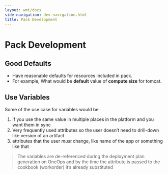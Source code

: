```yaml
---
layout: wmt/docs
side-navigation: dev-navigation.html
title: Pack Development
---
```


# Pack Development

## Good Defaults

* Have reasonable defaults for resources included in pack.
* For example, What would be **default** value of **compute size** for tomcat.


## Use Variables

Some of the use case for variables would be:

  1. If you use the same value in multiple places in the platform and you want them in sync
  2. Very frequently used attributes so the user doesn’t need to drill-down like version of an artifact
  3. attributes that the user ​*must*​ change, like name of the app or something like that

> The variables are de-referenced during the deployment plan generation on OneOps and  by the time the attribute is passed to the cookbook (workorder) it’s already substituted

